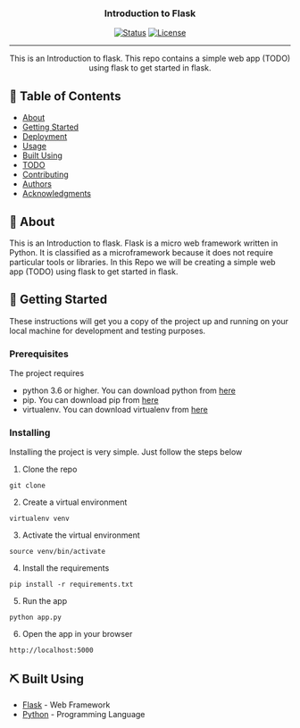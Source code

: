 <p align="center">
  <!-- <Image Here> -->
</p>

<h3 align="center">Introduction to Flask</h3>

<div align="center">

[![Status](https://img.shields.io/badge/status-active-success.svg)]()
[![License](https://img.shields.io/badge/license-MIT-blue.svg)](/LICENSE)

</div>

---

<p align="center"> This is an Introduction to flask. This repo contains a simple web app (TODO) using flask to get started in flask.
    <br> 
</p>

## 📝 Table of Contents

- [About](#about)
- [Getting Started](#getting_started)
- [Deployment](#deployment)
- [Usage](#usage)
- [Built Using](#built_using)
- [TODO](../TODO.md)
- [Contributing](../CONTRIBUTING.md)
- [Authors](#authors)
- [Acknowledgments](#acknowledgement)

## 🧐 About <a name = "about"></a>

This is an Introduction to flask. Flask is a micro web framework written in Python. It is classified as a microframework because it does not require particular tools or libraries.
In this Repo we will be creating a simple web app (TODO) using flask to get started in flask.

## 🏁 Getting Started <a name = "getting_started"></a>

These instructions will get you a copy of the project up and running on your local machine for development and testing purposes.

### Prerequisites

The project requires 

- python 3.6 or higher. You can download python from [here](https://www.python.org/downloads/)
- pip. You can download pip from [here](https://pip.pypa.io/en/stable/installing/)
- virtualenv. You can download virtualenv from [here](https://virtualenv.pypa.io/en/latest/installation.html)


### Installing

Installing the project is very simple. Just follow the steps below

1. Clone the repo

```
git clone
```

2. Create a virtual environment

```
virtualenv venv
```

3. Activate the virtual environment

```
source venv/bin/activate
```

4. Install the requirements

```
pip install -r requirements.txt
```

5. Run the app

```
python app.py
```

6. Open the app in your browser

```
http://localhost:5000
```



## ⛏️ Built Using <a name = "built_using"></a>

- [Flask](https://flask.palletsprojects.com/en/1.1.x/) - Web Framework
- [Python](https://www.python.org/) - Programming Language




